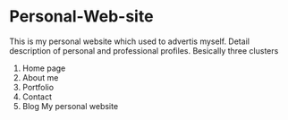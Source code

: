 # Personal-Web-site
This is my personal website which used to advertis myself. Detail description of personal and professional profiles.
Besically three clusters
1. Home page
2. About me
3. Portfolio
4. Contact
5. Blog
My personal website
